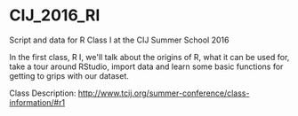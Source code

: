 # CIJ_2016_RI
Script and data for R Class I at the CIJ Summer School 2016

In the first class, R I, we'll talk about the origins of R, what it can be used for, take a tour around RStudio, import data and learn some basic functions for getting to grips with our dataset.

Class Description: http://www.tcij.org/summer-conference/class-information/#r1
